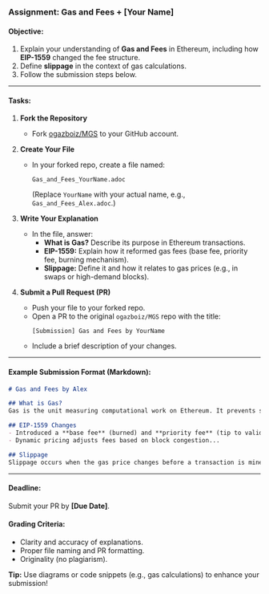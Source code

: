 

### **Assignment: Gas and Fees + [Your Name]**  

#### **Objective:**  
1. Explain your understanding of **Gas and Fees** in Ethereum, including how **EIP-1559** changed the fee structure.  
2. Define **slippage** in the context of gas calculations.  
3. Follow the submission steps below.  

---

#### **Tasks:**  

1. **Fork the Repository**  
   - Fork [ogazboiz/MGS](https://github.com/ogazboiz/MGS) to your GitHub account.  

2. **Create Your File**  
   - In your forked repo, create a file named:  
     ```  
     Gas_and_Fees_YourName.adoc  
     ```  
     (Replace `YourName` with your actual name, e.g., `Gas_and_Fees_Alex.adoc`.)  

3. **Write Your Explanation**  
   - In the file, answer:  
     - **What is Gas?** Describe its purpose in Ethereum transactions.  
     - **EIP-1559:** Explain how it reformed gas fees (base fee, priority fee, burning mechanism).  
     - **Slippage:** Define it and how it relates to gas prices (e.g., in swaps or high-demand blocks).  

4. **Submit a Pull Request (PR)**  
   - Push your file to your forked repo.  
   - Open a PR to the original `ogazboiz/MGS` repo with the title:  
     ```  
     [Submission] Gas and Fees by YourName  
     ```  
   - Include a brief description of your changes.  

---

#### **Example Submission Format (Markdown):**  
```markdown
# Gas and Fees by Alex  

## What is Gas?  
Gas is the unit measuring computational work on Ethereum. It prevents spam by requiring fees for transactions...  

## EIP-1559 Changes  
- Introduced a **base fee** (burned) and **priority fee** (tip to validators).  
- Dynamic pricing adjusts fees based on block congestion...  

## Slippage  
Slippage occurs when the gas price changes before a transaction is mined, causing higher costs...  
```

---

#### **Deadline:**  
Submit your PR by **[Due Date]**.  

#### **Grading Criteria:**  
- Clarity and accuracy of explanations.  
- Proper file naming and PR formatting.  
- Originality (no plagiarism).  

**Tip:** Use diagrams or code snippets (e.g., gas calculations) to enhance your submission!  

